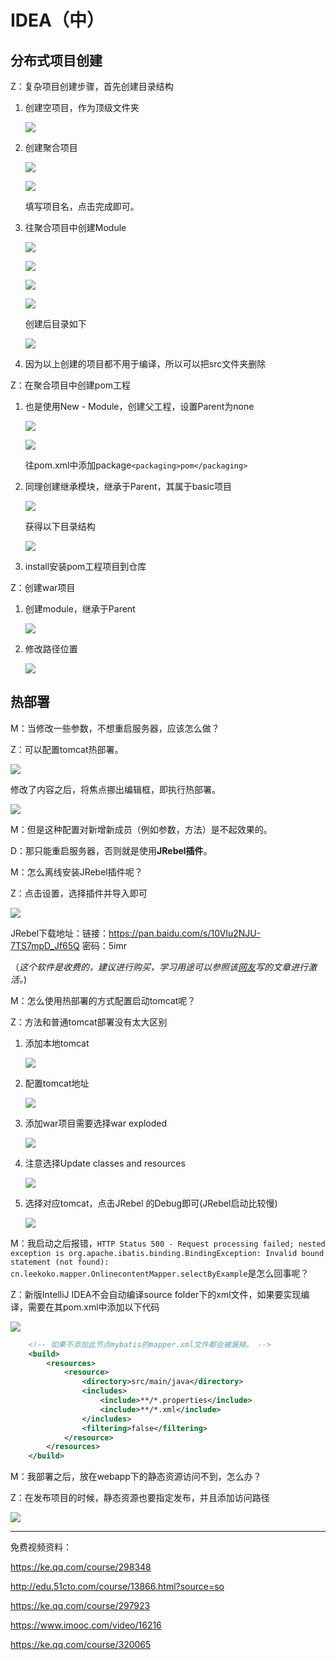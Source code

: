 # IDEA（中）

## 分布式项目创建

Z：复杂项目创建步骤，首先创建目录结构   

1. 创建空项目，作为顶级文件夹   

   ![](..\imgs\id40.png)  

2. 创建聚合项目

   ![](..\imgs\id41.png)  

   ![](..\imgs\id42.png)  

   填写项目名，点击完成即可。

3. 往聚合项目中创建Module   

   ![](..\imgs\id42.png)

   ![](..\imgs\id43.png)  

   ![](..\imgs\id44.png)  

   ![](..\imgs\id45.png)  

   创建后目录如下

   ![](..\imgs\id46.png)  

4. 因为以上创建的项目都不用于编译，所以可以把src文件夹删除   

Z：在聚合项目中创建pom工程  

1. 也是使用New - Module，创建父工程，设置Parent为none  

   ![](..\imgs\id47.png)  

   ![](..\imgs\id47.png) 

   往pom.xml中添加package``<packaging>pom</packaging>``    

2. 同理创建继承模块，继承于Parent，其属于basic项目      

   ![](..\imgs\id49.png)   

   获得以下目录结构

   ![](..\imgs\id50.png)  

3. install安装pom工程项目到仓库


Z：创建war项目   

1. 创建module，继承于Parent

   ![](..\imgs\id51.png)    

2. 修改路径位置  

   ![](..\imgs\id52.png)  


## 热部署

M：当修改一些参数，不想重启服务器，应该怎么做？

Z：可以配置tomcat热部署。

![](D:\github_place\itTools\imgs\id18.png)  

修改了内容之后，将焦点挪出编辑框，即执行热部署。

![](D:\github_place\itTools\imgs\id19.png)  

M：但是这种配置对新增新成员（例如参数，方法）是不起效果的。

D：那只能重启服务器，否则就是使用**JRebel插件**。  

M：怎么离线安装JRebel插件呢？

Z：点击设置，选择插件并导入即可  

![](D:\github_place\itTools\imgs\id20.png)  

JRebel下载地址：链接：https://pan.baidu.com/s/10Vlu2NJU-7TS7mpD_Jf65Q 密码：5imr   

（_这个软件是收费的，建议进行购买，学习用途可以参照该[网友](https://blog.csdn.net/qq_27093465/article/details/79148498)写的文章进行激活。_)  

M：怎么使用热部署的方式配置启动tomcat呢？

Z：方法和普通tomcat部署没有太大区别

1. 添加本地tomcat

   ![](../imgs/id54.png)    

2. 配置tomcat地址   

   ![](../imgs/id55.png)  

3. 添加war项目需要选择war exploded  

   ![](D:\github_place\itTools\imgs\id22.png)

4. 注意选择Update classes and resources

   ![](D:\github_place\itTools\imgs\id56.png)  

5. 选择对应tomcat，点击JRebel 的Debug即可(JRebel启动比较慢)    

   ![](D:\github_place\itTools\imgs\id57.png)  

M：我启动之后报错，``HTTP Status 500 - Request processing failed; nested exception is org.apache.ibatis.binding.BindingException: Invalid bound statement (not found): cn.leekoko.mapper.OnlinecontentMapper.selectByExample``是怎么回事呢？

Z：新版IntelliJ IDEA不会自动编译source folder下的xml文件，如果要实现编译，需要在其pom.xml中添加以下代码

![](D:\github_place\itTools\imgs\id58.png)  

```xml
	<!-- 如果不添加此节点mybatis的mapper.xml文件都会被漏掉。 -->
	<build>
		<resources>
            <resource>
                <directory>src/main/java</directory>
                <includes>
                    <include>**/*.properties</include>
                    <include>**/*.xml</include>
                </includes>
                <filtering>false</filtering>
            </resource>
        </resources>
	</build>
```

M：我部署之后，放在webapp下的静态资源访问不到，怎么办？

Z：在发布项目的时候，静态资源也要指定发布，并且添加访问路径

![](D:\github_place\itTools\imgs\id59.png)  



------

免费视频资料：

https://ke.qq.com/course/298348

http://edu.51cto.com/course/13866.html?source=so  

https://ke.qq.com/course/297923

https://www.imooc.com/video/16216

https://ke.qq.com/course/320065























